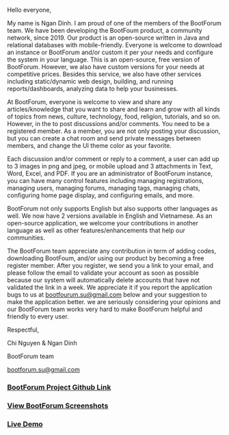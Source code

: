 Hello everyone,

My name is Ngan Dinh. I am proud of one of the members of the BootForum team. We have been developing the BootFoum product, a community network, since 2019. Our product is an open-source written in Java and relational databases with mobile-friendly. Everyone is welcome to download an instance or BootForum and/or custom it per your needs and configure the system in your language. This is an open-source, free version of BootForum. However, we also have custom versions for your needs at competitive prices. Besides this service, we also have other services including static/dynamic web design, building, and running reports/dashboards, analyzing data to help your businesses. 

At BootForum, everyone is welcome to view and share any articles/knowledge that you want to share and learn and grow with all kinds of topics from news, culture, technology, food, religion, tutorials, and so on. However, in the to post discussions and/or comments. You need to be a registered member. As a member, you are not only posting your discussion, but you can create a chat room and send private messages between members, and change the UI theme color as your favorite.

Each discussion and/or comment or reply to a comment, a user can add up to 3 images in png and jpeg, or mobile upload and 3 attachments in Text, Word, Excel, and PDF. If you are an administrator of BootForum instance, you can have many control features including managing registrations, managing users, managing forums, managing tags, managing chats, configuring home page display, and configuring emails, and more. 

BootForum not only supports English but also supports other languages as well. We now have 2 versions available in English and Vietnamese. As an open-source application, we welcome your contributions in another language as well as other features/enhancements that help our communities. 

The BootForum team appreciate any contribution in term of adding codes,  downloading BootFoum, and/or using our product by becoming a free register member. After you register, we send you a link to your email, and please follow the email to validate your account as soon as possible because our system will automatically delete accounts that have not validated the link in a week. We appreciate it if you report the application bugs to us at bootfourum.su@gmail.com below and your suggestion to make the application better. we are seriously considering your opinions and our BootForum team works very hard to make BootForum helpful and friendly to every user.

Respectful,

Chi Nguyen & Ngan Dinh

BootForum team

bootforum.su@gmail.com

### [**BootForum Project Github Link**](https://github.com/chipolaris/BootForum)

###  [**View BootForum Screenshots**](https://github.com/chipolaris/BootForum/blob/master/Screenshots.md "Screenshots")

### [**Live Demo**](http://softunify.com:8080/BootForum "BootForum Demo")
